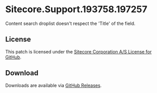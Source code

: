 # Sitecore.Support.193758.197257
Content search droplist doesn't respect the 'Title' of the field.

## License  
This patch is licensed under the [Sitecore Corporation A/S License for GitHub](https://github.com/sitecoresupport/Sitecore.Support.193758.197257/blob/master/LICENSE).  

## Download  
Downloads are available via [GitHub Releases](https://github.com/sitecoresupport/Sitecore.Support.193758.197257/releases).  
